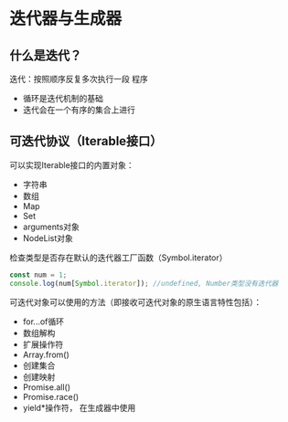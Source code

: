 # 迭代器与生成器 
## 什么是迭代？
迭代：按照顺序反复多次执行一段 程序
- 循环是迭代机制的基础
- 迭代会在一个有序的集合上进行

## 可迭代协议（Iterable接口）
可以实现Iterable接口的内置对象：
- 字符串
- 数组
- Map
- Set
- arguments对象
- NodeList对象

检查类型是否存在默认的迭代器工厂函数（Symbol.iterator）
```js
const num = 1;
console.log(num[Symbol.iterator]); //undefined, Number类型没有迭代器
```
可迭代对象可以使用的方法（即接收可迭代对象的原生语言特性包括）：
- for...of循环
- 数组解构
- 扩展操作符
- Array.from()
- 创建集合
- 创建映射
- Promise.all()
- Promise.race()
- yield*操作符， 在生成器中使用